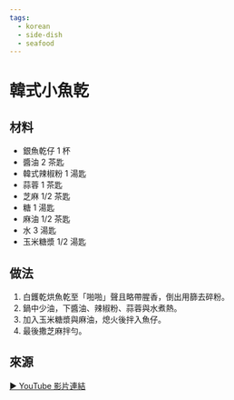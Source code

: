 ```yaml
---
tags:
  - korean
  - side-dish
  - seafood
---
```


# 韓式小魚乾

## 材料
- 銀魚乾仔 1 杯
- 醬油 2 茶匙
- 韓式辣椒粉 1 湯匙
- 蒜蓉 1 茶匙
- 芝麻 1/2 茶匙
- 糖 1 湯匙
- 麻油 1/2 茶匙
- 水 3 湯匙
- 玉米糖漿 1/2 湯匙

## 做法
1. 白鑊乾烘魚乾至「啪啪」聲且略帶腥香，倒出用篩去碎粉。
2. 鍋中少油，下醬油、辣椒粉、蒜蓉與水煮熱。
3. 加入玉米糖漿與麻油，熄火後拌入魚仔。
4. 最後撒芝麻拌勻。

## 來源
[▶ YouTube 影片連結](https://www.youtube.com/watch?v=MbmMMmQNMZc)
